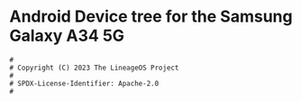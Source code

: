 # Android Device tree for the Samsung Galaxy A34 5G

```
#
# Copyright (C) 2023 The LineageOS Project
#
# SPDX-License-Identifier: Apache-2.0
#
```
